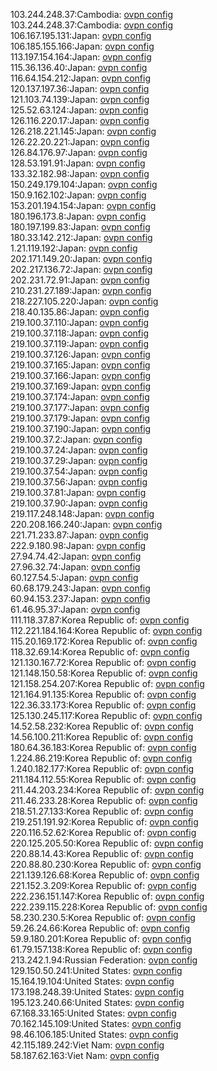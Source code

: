 103.244.248.37:Cambodia: [ovpn config](vpn/103_244_248_37.ovpn)  
103.244.248.37:Cambodia: [ovpn config](vpn/103_244_248_37.ovpn)  
106.167.195.131:Japan: [ovpn config](vpn/106_167_195_131.ovpn)  
106.185.155.166:Japan: [ovpn config](vpn/106_185_155_166.ovpn)  
113.197.154.164:Japan: [ovpn config](vpn/113_197_154_164.ovpn)  
115.36.136.40:Japan: [ovpn config](vpn/115_36_136_40.ovpn)  
116.64.154.212:Japan: [ovpn config](vpn/116_64_154_212.ovpn)  
120.137.197.36:Japan: [ovpn config](vpn/120_137_197_36.ovpn)  
121.103.74.139:Japan: [ovpn config](vpn/121_103_74_139.ovpn)  
125.52.63.124:Japan: [ovpn config](vpn/125_52_63_124.ovpn)  
126.116.220.17:Japan: [ovpn config](vpn/126_116_220_17.ovpn)  
126.218.221.145:Japan: [ovpn config](vpn/126_218_221_145.ovpn)  
126.22.20.221:Japan: [ovpn config](vpn/126_22_20_221.ovpn)  
126.84.176.97:Japan: [ovpn config](vpn/126_84_176_97.ovpn)  
128.53.191.91:Japan: [ovpn config](vpn/128_53_191_91.ovpn)  
133.32.182.98:Japan: [ovpn config](vpn/133_32_182_98.ovpn)  
150.249.179.104:Japan: [ovpn config](vpn/150_249_179_104.ovpn)  
150.9.162.102:Japan: [ovpn config](vpn/150_9_162_102.ovpn)  
153.201.194.154:Japan: [ovpn config](vpn/153_201_194_154.ovpn)  
180.196.173.8:Japan: [ovpn config](vpn/180_196_173_8.ovpn)  
180.197.199.83:Japan: [ovpn config](vpn/180_197_199_83.ovpn)  
180.33.142.212:Japan: [ovpn config](vpn/180_33_142_212.ovpn)  
1.21.119.192:Japan: [ovpn config](vpn/1_21_119_192.ovpn)  
202.171.149.20:Japan: [ovpn config](vpn/202_171_149_20.ovpn)  
202.217.136.72:Japan: [ovpn config](vpn/202_217_136_72.ovpn)  
202.231.72.91:Japan: [ovpn config](vpn/202_231_72_91.ovpn)  
210.231.27.189:Japan: [ovpn config](vpn/210_231_27_189.ovpn)  
218.227.105.220:Japan: [ovpn config](vpn/218_227_105_220.ovpn)  
218.40.135.86:Japan: [ovpn config](vpn/218_40_135_86.ovpn)  
219.100.37.110:Japan: [ovpn config](vpn/219_100_37_110.ovpn)  
219.100.37.118:Japan: [ovpn config](vpn/219_100_37_118.ovpn)  
219.100.37.119:Japan: [ovpn config](vpn/219_100_37_119.ovpn)  
219.100.37.126:Japan: [ovpn config](vpn/219_100_37_126.ovpn)  
219.100.37.165:Japan: [ovpn config](vpn/219_100_37_165.ovpn)  
219.100.37.166:Japan: [ovpn config](vpn/219_100_37_166.ovpn)  
219.100.37.169:Japan: [ovpn config](vpn/219_100_37_169.ovpn)  
219.100.37.174:Japan: [ovpn config](vpn/219_100_37_174.ovpn)  
219.100.37.177:Japan: [ovpn config](vpn/219_100_37_177.ovpn)  
219.100.37.179:Japan: [ovpn config](vpn/219_100_37_179.ovpn)  
219.100.37.190:Japan: [ovpn config](vpn/219_100_37_190.ovpn)  
219.100.37.2:Japan: [ovpn config](vpn/219_100_37_2.ovpn)  
219.100.37.24:Japan: [ovpn config](vpn/219_100_37_24.ovpn)  
219.100.37.29:Japan: [ovpn config](vpn/219_100_37_29.ovpn)  
219.100.37.54:Japan: [ovpn config](vpn/219_100_37_54.ovpn)  
219.100.37.56:Japan: [ovpn config](vpn/219_100_37_56.ovpn)  
219.100.37.81:Japan: [ovpn config](vpn/219_100_37_81.ovpn)  
219.100.37.90:Japan: [ovpn config](vpn/219_100_37_90.ovpn)  
219.117.248.148:Japan: [ovpn config](vpn/219_117_248_148.ovpn)  
220.208.166.240:Japan: [ovpn config](vpn/220_208_166_240.ovpn)  
221.71.233.87:Japan: [ovpn config](vpn/221_71_233_87.ovpn)  
222.9.180.98:Japan: [ovpn config](vpn/222_9_180_98.ovpn)  
27.94.74.42:Japan: [ovpn config](vpn/27_94_74_42.ovpn)  
27.96.32.74:Japan: [ovpn config](vpn/27_96_32_74.ovpn)  
60.127.54.5:Japan: [ovpn config](vpn/60_127_54_5.ovpn)  
60.68.179.243:Japan: [ovpn config](vpn/60_68_179_243.ovpn)  
60.94.153.237:Japan: [ovpn config](vpn/60_94_153_237.ovpn)  
61.46.95.37:Japan: [ovpn config](vpn/61_46_95_37.ovpn)  
111.118.37.87:Korea Republic of: [ovpn config](vpn/111_118_37_87.ovpn)  
112.221.184.164:Korea Republic of: [ovpn config](vpn/112_221_184_164.ovpn)  
115.20.169.172:Korea Republic of: [ovpn config](vpn/115_20_169_172.ovpn)  
118.32.69.14:Korea Republic of: [ovpn config](vpn/118_32_69_14.ovpn)  
121.130.167.72:Korea Republic of: [ovpn config](vpn/121_130_167_72.ovpn)  
121.148.150.58:Korea Republic of: [ovpn config](vpn/121_148_150_58.ovpn)  
121.158.254.207:Korea Republic of: [ovpn config](vpn/121_158_254_207.ovpn)  
121.164.91.135:Korea Republic of: [ovpn config](vpn/121_164_91_135.ovpn)  
122.36.33.173:Korea Republic of: [ovpn config](vpn/122_36_33_173.ovpn)  
125.130.245.117:Korea Republic of: [ovpn config](vpn/125_130_245_117.ovpn)  
14.52.58.232:Korea Republic of: [ovpn config](vpn/14_52_58_232.ovpn)  
14.56.100.211:Korea Republic of: [ovpn config](vpn/14_56_100_211.ovpn)  
180.64.36.183:Korea Republic of: [ovpn config](vpn/180_64_36_183.ovpn)  
1.224.86.219:Korea Republic of: [ovpn config](vpn/1_224_86_219.ovpn)  
1.240.182.177:Korea Republic of: [ovpn config](vpn/1_240_182_177.ovpn)  
211.184.112.55:Korea Republic of: [ovpn config](vpn/211_184_112_55.ovpn)  
211.44.203.234:Korea Republic of: [ovpn config](vpn/211_44_203_234.ovpn)  
211.46.233.28:Korea Republic of: [ovpn config](vpn/211_46_233_28.ovpn)  
218.51.27.133:Korea Republic of: [ovpn config](vpn/218_51_27_133.ovpn)  
219.251.191.92:Korea Republic of: [ovpn config](vpn/219_251_191_92.ovpn)  
220.116.52.62:Korea Republic of: [ovpn config](vpn/220_116_52_62.ovpn)  
220.125.205.50:Korea Republic of: [ovpn config](vpn/220_125_205_50.ovpn)  
220.88.14.43:Korea Republic of: [ovpn config](vpn/220_88_14_43.ovpn)  
220.88.80.230:Korea Republic of: [ovpn config](vpn/220_88_80_230.ovpn)  
221.139.126.68:Korea Republic of: [ovpn config](vpn/221_139_126_68.ovpn)  
221.152.3.209:Korea Republic of: [ovpn config](vpn/221_152_3_209.ovpn)  
222.236.151.147:Korea Republic of: [ovpn config](vpn/222_236_151_147.ovpn)  
222.239.115.228:Korea Republic of: [ovpn config](vpn/222_239_115_228.ovpn)  
58.230.230.5:Korea Republic of: [ovpn config](vpn/58_230_230_5.ovpn)  
59.26.24.66:Korea Republic of: [ovpn config](vpn/59_26_24_66.ovpn)  
59.9.180.201:Korea Republic of: [ovpn config](vpn/59_9_180_201.ovpn)  
61.79.157.138:Korea Republic of: [ovpn config](vpn/61_79_157_138.ovpn)  
213.242.1.94:Russian Federation: [ovpn config](vpn/213_242_1_94.ovpn)  
129.150.50.241:United States: [ovpn config](vpn/129_150_50_241.ovpn)  
15.164.19.104:United States: [ovpn config](vpn/15_164_19_104.ovpn)  
173.198.248.39:United States: [ovpn config](vpn/173_198_248_39.ovpn)  
195.123.240.66:United States: [ovpn config](vpn/195_123_240_66.ovpn)  
67.168.33.165:United States: [ovpn config](vpn/67_168_33_165.ovpn)  
70.162.145.109:United States: [ovpn config](vpn/70_162_145_109.ovpn)  
98.46.106.185:United States: [ovpn config](vpn/98_46_106_185.ovpn)  
42.115.189.242:Viet Nam: [ovpn config](vpn/42_115_189_242.ovpn)  
58.187.62.163:Viet Nam: [ovpn config](vpn/58_187_62_163.ovpn)  
